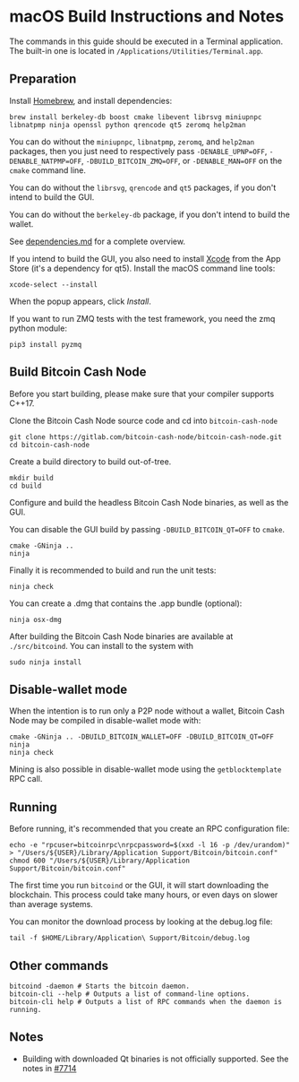 macOS Build Instructions and Notes
====================================

The commands in this guide should be executed in a Terminal application.
The built-in one is located in `/Applications/Utilities/Terminal.app`.

Preparation
-----------

Install [Homebrew](https://brew.sh), and install dependencies:

```
brew install berkeley-db boost cmake libevent librsvg miniupnpc libnatpmp ninja openssl python qrencode qt5 zeromq help2man
```

You can do without the `miniupnpc`, `libnatpmp`,  `zeromq`, and `help2man` packages, then you
just need to respectively pass `-DENABLE_UPNP=OFF`, ``-DENABLE_NATPMP=OFF``, `-DBUILD_BITCOIN_ZMQ=OFF`,
or `-DENABLE_MAN=OFF` on the `cmake` command line.

You can do without the `librsvg`, `qrencode` and `qt5` packages, if you don't
intend to build the GUI.

You can do without the `berkeley-db` package, if you don't intend to build
the wallet.

See [dependencies.md](dependencies.md) for a complete overview.

If you intend to build the GUI, you also need to install
[Xcode](https://apps.apple.com/us/app/xcode/id497799835) from the App
Store (it's a dependency for qt5). Install the macOS command line tools:

```
xcode-select --install
```

When the popup appears, click *Install*.

If you want to run ZMQ tests with the test framework, you need the zmq python module:

```
pip3 install pyzmq
```

Build Bitcoin Cash Node
------------------------

Before you start building, please make sure that your compiler supports C++17.

Clone the Bitcoin Cash Node source code and cd into `bitcoin-cash-node`

```
git clone https://gitlab.com/bitcoin-cash-node/bitcoin-cash-node.git
cd bitcoin-cash-node
```

Create a build directory to build out-of-tree.

```
mkdir build
cd build
```

Configure and build the headless Bitcoin Cash Node binaries, as well as the GUI.

You can disable the GUI build by passing `-DBUILD_BITCOIN_QT=OFF` to `cmake`.

```
cmake -GNinja ..
ninja
```

Finally it is recommended to build and run the unit tests:

```
ninja check
```

You can create a .dmg that contains the .app bundle (optional):

```
ninja osx-dmg
```

After building the Bitcoin Cash Node binaries are available
at `./src/bitcoind`. You can install to the system with

```
sudo ninja install
```

Disable-wallet mode
--------------------

When the intention is to run only a P2P node without a wallet, Bitcoin Cash Node
may be compiled in disable-wallet mode with:

```
cmake -GNinja .. -DBUILD_BITCOIN_WALLET=OFF -DBUILD_BITCOIN_QT=OFF
ninja
ninja check
```

Mining is also possible in disable-wallet mode using the `getblocktemplate` RPC call.

Running
-------

Before running, it's recommended that you create an RPC configuration file:

```
echo -e "rpcuser=bitcoinrpc\nrpcpassword=$(xxd -l 16 -p /dev/urandom)" > "/Users/${USER}/Library/Application Support/Bitcoin/bitcoin.conf"
chmod 600 "/Users/${USER}/Library/Application Support/Bitcoin/bitcoin.conf"
```

The first time you run `bitcoind` or the GUI, it will start downloading the blockchain.
This process could take many hours, or even days on slower than average systems.

You can monitor the download process by looking at the debug.log file:

```
tail -f $HOME/Library/Application\ Support/Bitcoin/debug.log
```

Other commands
--------------

```
bitcoind -daemon # Starts the bitcoin daemon.
bitcoin-cli --help # Outputs a list of command-line options.
bitcoin-cli help # Outputs a list of RPC commands when the daemon is running.
```

Notes
-----

* Building with downloaded Qt binaries is not officially supported. See the
  notes in [#7714](https://github.com/bitcoin/bitcoin/issues/7714)
